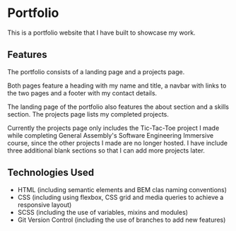 # Portfolio

This is a portfolio website that I have built to showcase my work.

## Features

The portfolio consists of a landing page and a projects page.

Both pages feature a heading with my name and title, a navbar with links to the two pages and a footer with my contact details.

The landing page of the portfolio also features the about section and a skills section. The projects page lists my completed projects.

Currently the projects page only includes the Tic-Tac-Toe project I made while completing General Assembly's Software Engineering Immersive course, since the other projects I made are no longer hosted. I have include three additional blank sections so that I can add more projects later.

## Technologies Used

- HTML (including semantic elements and BEM clas naming conventions)
- CSS (including using flexbox, CSS grid and media queries to achieve a responsive layout)
- SCSS (including the use of variables, mixins and modules)
- Git Version Control (including the use of branches to add new features)
